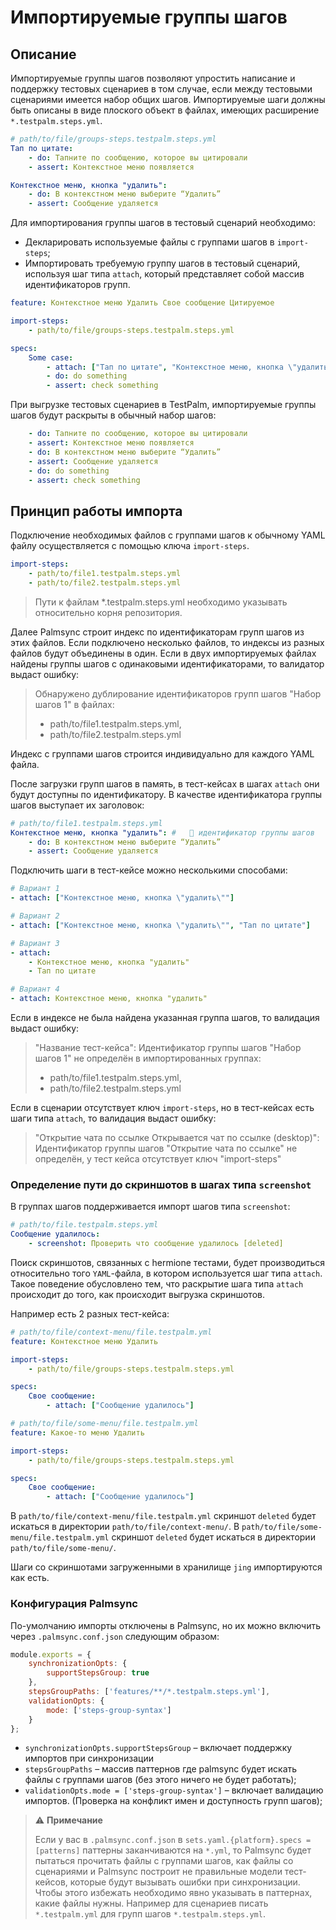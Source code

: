 # Импортируемые группы шагов

## Описание

Импортируемые группы шагов позволяют упростить написание и поддержку тестовых сценариев в том случае,
если между тестовыми сценариями имеется набор общих шагов.
Импортируемые шаги должны быть описаны в виде плоского объект в файлах, имеющих расширение `*.testpalm.steps.yml`.

```yml
# path/to/file/groups-steps.testpalm.steps.yml
Тап по цитате:
    - do: Тапните по сообщению, которое вы цитировали
    - assert: Контекстное меню появляется

Контекстное меню, кнопка "удалить":
    - do: В контекстном меню выберите “Удалить”
    - assert: Сообщение удаляется
```

Для импортирования группы шагов в тестовый сценарий необходимо:

* Декларировать используемые файлы с группами шагов в `import-steps`;
* Импортировать требуемую группу шагов в тестовый сценарий, используя шаг типа `attach`, который представляет собой массив идентификаторов групп.

```yml
feature: Контекстное меню Удалить Свое сообщение Цитируемое

import-steps:
    - path/to/file/groups-steps.testpalm.steps.yml

specs:
    Some case:
        - attach: ["Тап по цитате", "Контекстное меню, кнопка \"удалить\""]
        - do: do something
        - assert: check something
```

При выгрузке тестовых сценариев в TestPalm, импортируемые группы шагов будут раскрыты в обычный набор шагов:

```yml
    - do: Тапните по сообщению, которое вы цитировали
    - assert: Контекстное меню появляется
    - do: В контекстном меню выберите “Удалить”
    - assert: Сообщение удаляется
    - do: do something
    - assert: check something
```

## Принцип работы импорта

Подключение необходимых файлов с группами шагов к обычному YAML файлу осуществляется с помощью ключа `import-steps`.

```yml
import-steps:
    - path/to/file1.testpalm.steps.yml
    - path/to/file2.testpalm.steps.yml
```

> Пути к файлам *.testpalm.steps.yml необходимо указывать относительно корня репозитория.

Далее Palmsync строит индекс по идентификаторам групп шагов из этих файлов. Если подключено несколько файлов, то индексы из разных файлов будут объединены в один. Если в двух импортируемых файлах найдены группы шагов с одинаковыми идентификаторами, то валидатор выдаст ошибку:

> Обнаружено дублирование идентификаторов групп шагов "Набор шагов 1" в файлах:
>    * path/to/file1.testpalm.steps.yml,
>    * path/to/file2.testpalm.steps.yml

Индекс с группами шагов строится индивидуально для каждого YAML файла.

После загрузки групп шагов в память, в тест-кейсах в шагах `attach` они будут доступны по идентификатору. В качестве идентификатора группы шагов выступает их заголовок:

```yml
# path/to/file1.testpalm.steps.yml
Контекстное меню, кнопка "удалить": #   ⃪ идентификатор группы шагов
    - do: В контекстном меню выберите “Удалить”
    - assert: Сообщение удаляется
```

Подключить шаги в тест-кейсе можно несколькими способами:

```yml
# Вариант 1
- attach: ["Контекстное меню, кнопка \"удалить\""]

# Вариант 2
- attach: ["Контекстное меню, кнопка \"удалить\"", "Тап по цитате"]

# Вариант 3
- attach:
    - Контекстное меню, кнопка "удалить"
    - Тап по цитате

# Вариант 4
- attach: Контекстное меню, кнопка "удалить"
```

Если в индексе не была найдена указанная группа шагов, то валидация выдаст ошибку:

> "Название тест-кейса": Идентификатор группы шагов "Набор шагов 1" не определён в импортированных группах:
>    * path/to/file1.testpalm.steps.yml,
>    * path/to/file2.testpalm.steps.yml

Если в сценарии отсутствует ключ `import-steps`, но в тест-кейсах есть шаги типа `attach`, то валидация выдаст ошибку:

> "Открытие чата по ссылке Открывается чат по ссылке (desktop)": Идентификатор группы шагов "Открытие чата по ссылке" не определён, у тест кейса отсутствует ключ "import-steps"

### Определение пути до скриншотов в шагах типа `screenshot`

В группах шагов поддерживается импорт шагов типа `screenshot`:

```yml
# path/to/file.testpalm.steps.yml
Сообщение удалилось:
    - screenshot: Проверить что сообщение удалилось [deleted]
```

Поиск скриншотов, связанных с hermione тестами, будет производиться относительно того `YAML`-файла, в котором используется шаг типа `attach`. Такое поведение обусловлено тем, что раскрытие шага типа `attach` происходит до того, как происходит выгрузка скриншотов.

Например есть 2 разных тест-кейса:

```yml
# path/to/file/context-menu/file.testpalm.yml
feature: Контекстное меню Удалить

import-steps:
    - path/to/file/groups-steps.testpalm.steps.yml

specs:
    Свое сообщение:
        - attach: ["Сообщение удалилось"]
```

```yml
# path/to/file/some-menu/file.testpalm.yml
feature: Какое-то меню Удалить

import-steps:
    - path/to/file/groups-steps.testpalm.steps.yml

specs:
    Свое сообщение:
        - attach: ["Сообщение удалилось"]
```

В `path/to/file/context-menu/file.testpalm.yml` скриншот `deleted` будет искаться в директории `path/to/file/context-menu/`.
В `path/to/file/some-menu/file.testpalm.yml` скриншот `deleted` будет искаться в директории `path/to/file/some-menu/`.

Шаги со скриншотами загруженными в хранилище `jing` импортируются как есть.

### Конфигурация Palmsync

По-умолчанию импорты отключены в Palmsync, но их можно включить через `.palmsync.conf.json` следующим образом:

```js
module.exports = {
    synchronizationOpts: {
        supportStepsGroup: true
    },
    stepsGroupPaths: ['features/**/*.testpalm.steps.yml'],
    validationOpts: {
        mode: ['steps-group-syntax']
    }
};
```

* `synchronizationOpts.supportStepsGroup` – включает поддержку импортов при синхронизации
* `stepsGroupPaths` – массив паттернов где palmsync будет искать файлы с группами шагов (без этого ничего не будет работать);
* `validationOpts.mode = ['steps-group-syntax']` – включает валидацию импортов. (Проверка на конфликт имен и доступность групп шагов);

> :warning: **Примечание**
>
> Если у вас в `.palmsync.conf.json` в `sets.yaml.{platform}.specs = [patterns]` паттерны заканчиваются на `*.yml`, то Palmsync будет пытаться прочитать файлы с группами шагов, как файлы со сценариями и Palmsync построит не правильные модели тест-кейсов, которые будут вызывать ошибки при синхронизации. Чтобы этого избежать необходимо явно указывать в паттернах, какие файлы нужны. Например для сценариев писать `*.testpalm.yml` для групп шагов `*.testpalm.steps.yml`.
